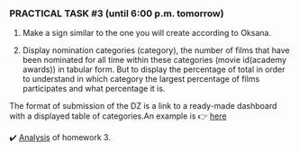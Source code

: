 ### PRACTICAL TASK #3 (until 6:00 p.m. tomorrow)

1. Make a sign similar to the one you will create according to Oksana.

2. Display nomination categories (category), the number of films that have been nominated for all time within these categories (movie id(academy awards)) in tabular form. But to display the percentage of total in order to understand in which category the largest percentage of films participates and what percentage it is.

The format of submission of the DZ is a link to a ready-made dashboard with a displayed table of categories.An example is 👉 [here](https://materials.goit.global/ua/da/example3.png)

✔️ [Analysis](https://www.youtube.com/watch?v=Lgo7tN340Qw) of homework 3.